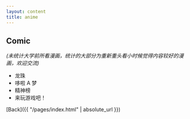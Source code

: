 ```yaml
---
layout: content
title: anime
---
```


## Comic

_(未统计大学前所看漫画，统计的大部分为重新重头看小时候觉得内容较好的漫画，欢迎交流)_

- 龙珠
- 哆啦 A 梦
- 精神榜
- 来玩游戏吧！

[Back]({{ "/pages/index.html" | absolute_url }})
